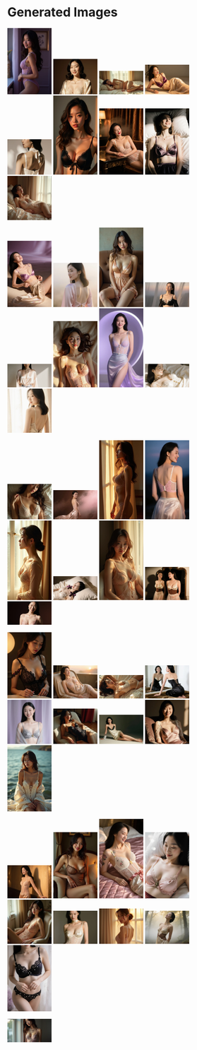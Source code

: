# Generated Images



<img src="2025_10_16_01.webp" width="100"/> <img src="2025_10_16_02.webp" width="100"/> <img src="2025_10_16_03.webp" width="100"/> <img src="2025_10_16_04.webp" width="100"/> <img src="2025_10_16_05.webp" width="100"/> <img src="2025_10_16_06.webp" width="100"/> <img src="2025_10_16_07.webp" width="100"/> <img src="2025_10_16_08.webp" width="100"/> <img src="2025_10_16_09.webp" width="100"/>

<img src="2025_10_16_10.webp" width="100"/> <img src="2025_10_16_11.webp" width="100"/> <img src="2025_10_16_12.webp" width="100"/> <img src="2025_10_16_13.webp" width="100"/> <img src="2025_10_16_14.webp" width="100"/> <img src="2025_10_16_15.webp" width="100"/> <img src="2025_10_16_16.webp" width="100"/> <img src="2025_10_16_17.webp" width="100"/> <img src="2025_10_16_18.webp" width="100"/>

<img src="2025_10_16_19.webp" width="100"/> <img src="2025_10_16_20.webp" width="100"/> <img src="2025_10_16_21.webp" width="100"/> <img src="2025_10_16_22.webp" width="100"/> <img src="2025_10_16_23.webp" width="100"/> <img src="2025_10_16_24.webp" width="100"/> <img src="2025_10_16_25.webp" width="100"/> <img src="2025_10_16_26.webp" width="100"/> <img src="2025_10_16_27.webp" width="100"/>

<img src="2025_10_16_28.webp" width="100"/> <img src="2025_10_16_29.webp" width="100"/> <img src="2025_10_16_30.webp" width="100"/> <img src="2025_10_16_31.webp" width="100"/> <img src="2025_10_16_32.webp" width="100"/> <img src="2025_10_16_33.webp" width="100"/> <img src="2025_10_16_34.webp" width="100"/> <img src="2025_10_16_35.webp" width="100"/> <img src="2025_10_16_36.webp" width="100"/>

<img src="2025_10_16_37.webp" width="100"/> <img src="2025_10_16_38.webp" width="100"/> <img src="2025_10_16_39.webp" width="100"/> <img src="2025_10_16_40.webp" width="100"/> <img src="2025_10_16_41.webp" width="100"/> <img src="2025_10_16_42.webp" width="100"/> <img src="2025_10_16_43.webp" width="100"/> <img src="2025_10_16_44.webp" width="100"/> <img src="2025_10_16_45.webp" width="100"/>

<img src="2025_10_16_46.webp" width="100"/>